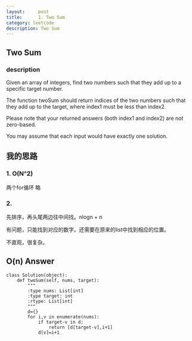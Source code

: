 ```yaml
---
layout:     post
title:      1. Two Sum
category: leetcode
description: Two Sum
---
```


## Two Sum
### description

Given an array of integers, find two numbers such that they add up to a specific target number.

The function twoSum should return indices of the two numbers such that they add up to the target, where index1 must be less than index2.
 
Please note that your returned answers (both index1 and index2) are not zero-based.

You may assume that each input would have exactly one solution.

## 我的思路
### 1. O(N^2) 
两个for循环 略
### 2. 
先排序，再头尾两边往中间找。nlogn + n

有问题，只能找到对应的数字。还需要在原来的list中找到相应的位置。

不直观，很复杂。

## O(n) Answer
```
class Solution(object):
    def twoSum(self, nums, target):
        """
        :type nums: List[int]
        :type target: int
        :rtype: List[int]
        """
        d={}
        for i,v in enumerate(nums):
            if target-v in d:
                return [d[target-v],i+1]
            d[v]=i+1
```



